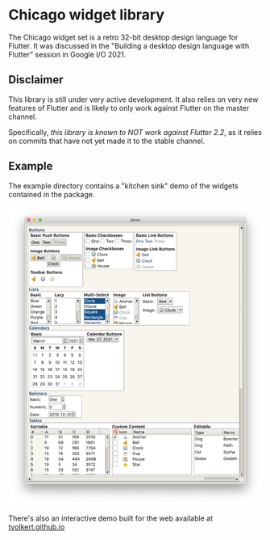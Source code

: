 # Chicago widget library

The Chicago widget set is a retro 32-bit desktop design language for Flutter.
It was discussed in the "Building a desktop design language with Flutter"
session in Google I/O 2021.

## Disclaimer

This library is still under very active development. It also relies on very new
features of Flutter and is likely to only work against Flutter on the master
channel.

Specifically, *this library is known to NOT work against Flutter 2.2*, as it
relies on commits that have not yet made it to the stable channel.

## Example

The example directory contains a "kitchen sink" demo of the widgets contained in
the package.

![Demo screenshot][]

There's also an interactive demo built for the web available at
[tvolkert.github.io](https://tvolkert.github.io/#/)

[Demo screenshot]: https://raw.githubusercontent.com/tvolkert/assets/master/chicago/screenshot.png

